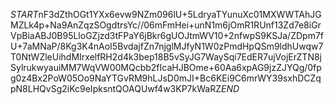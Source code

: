 $START$nF3dZthOGt1YXx6evw9NZm096lU+5LdryaTYunuXc01MXWWTAhJGMZLk4p+Na9AnZqzSOgdtrsYc//06mFmHei+unN1m6jOmR1RUnf13Zd7e8iGrVpBiaABJ0B95LloGZjzd3tFPaY6jBkr6gUOJtmWV10+2nfwpS9KSJa/ZDpm7fU+7aMNaP/8Kg3K4nAoI5BvdajfZn7njglMJfyN1W0zPmdHpQSm9ldhUwqw7T0NtWZleUihdMIrxelfRH2d4k3bep18B5vSyJG7WaySqi7EdER7ujVojErZTN8jSylrukwyauiMM7WqVW00MQcbb2fIcaHJBOme+60Aa6xpAG9jzZJYQg/0fpg0z4Bx2PoW05Oo9NaYTGvRM9hLJsD0mJI+Bc6KEi9C6mrWY39sxhDCZqpN8LHQvSg2iKc9eIpksntQOAQUwf4w3KP7kWaRZ$END$